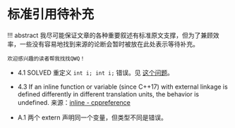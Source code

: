 # 标准引用待补充

!!! abstract
    我尽可能保证文章的各种重要叙述有标准原文支撑，但为了兼顾效率，一些没有容易地找到来源的论断会暂时被放在此处表示等待补充。

    欢迎感兴趣的读者帮我找找QWQ！

- 4.1 <span class="box box-green">SOLVED</span> 重定义 `int i; int i;` 错误。见 [这个问题](https://stackoverflow.com/questions/75402077/which-subclause-of-c-standard-prohibits-redeclaration-redefinition-in-a-same)。
- 4.3 If an inline function or variable (since C++17) with external linkage is defined differently in different translation units, the behavior is undefined. 来源：[inline - cppreference](https://en.cppreference.com/w/cpp/language/inline#Notes)

- A.1 两个 extern 声明同一个变量，但类型不同是错误。